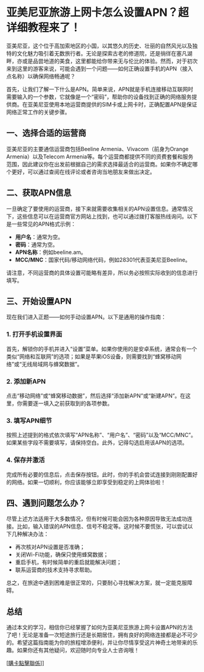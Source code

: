 # 亚美尼亚旅游上网卡怎么设置APN？超详细教程来了！

亚美尼亚，这个位于高加索地区的小国，以其悠久的历史、壮丽的自然风光以及独特的文化魅力吸引着无数旅行者。无论是探索古老的修道院，还是徜徉在塞凡湖畔，亦或是品尝地道的美食，这里都能给你带来无与伦比的体验。然而，对于初次来到这里的游客来说，可能会遇到一个问题——如何正确设置手机的APN（接入点名称）以确保网络畅通呢？

首先，让我们了解一下什么是APN。简单来说，APN就是手机连接移动互联网时需要输入的一个参数，它就像是一个“密码”，帮助你的设备找到正确的网络服务提供商。在亚美尼亚使用本地运营商提供的SIM卡或上网卡时，正确配置APN是保证网络正常工作的关键步骤。

## 一、选择合适的运营商

亚美尼亚的主要通信运营商包括Beeline Armenia、Vivacom（前身为Orange Armenia）以及Telecom Armenia等。每个运营商都提供不同的资费套餐和服务范围，因此建议你在出发前根据自己的需求选择最适合的运营商。如果你不确定哪个更好，可以通过查阅在线评论或者咨询当地朋友来做出决定。

## 二、获取APN信息

一旦确定了要使用的运营商，接下来就需要收集相关的APN设置信息。通常情况下，这些信息可以在运营商官方网站上找到，也可以通过拨打客服热线询问。以下是一些常见的APN格式示例：

- **用户名**：通常为空。
- **密码**：通常为空。
- **APN名称**：例如beeline.am。
- **MCC/MNC**：国家代码/移动网络代码，例如28301代表亚美尼亚Beeline。

请注意，不同运营商的具体设置可能略有差异，所以务必按照实际收到的信息进行填写。

## 三、开始设置APN

现在我们进入正题——如何手动设置APN。以下是通用的操作指南：

### 1. 打开手机设置界面
首先，解锁你的手机并进入“设置”菜单。如果你使用的是安卓系统，通常会有一个类似“网络和互联网”的选项；如果是苹果iOS设备，则需要找到“蜂窝移动网络”或“无线局域网与蜂窝数据”。

### 2. 添加新APN
点击“移动网络”或“蜂窝移动数据”，然后选择“添加新APN”或“新建APN”。在这里，你需要逐一填入之前获取到的各项参数。

### 3. 填写APN细节
按照上述提到的格式依次填写“APN名称”、“用户名”、“密码”以及“MCC/MNC”。如果某些字段不需要填写，请保持空白。此外，记得勾选启用该APN的选项。

### 4. 保存并激活
完成所有必要的信息后，点击保存按钮。此时，你的手机会尝试连接到刚刚配置好的网络。如果一切顺利，你应该能够立即享受到稳定的上网体验啦！

## 四、遇到问题怎么办？

尽管上述方法适用于大多数情况，但有时候可能会因为各种原因导致无法成功连接。比如，输入错误的APN信息、信号不稳定等。这时候不要慌张，可以尝试以下几种解决办法：

- 再次核对APN设置是否准确；
- 关闭Wi-Fi功能，确保只使用蜂窝数据；
- 重启手机，有时候简单的重启就能解决问题；
- 联系运营商的技术支持寻求帮助。

总之，在旅途中遇到困难是很正常的，只要耐心寻找解决方案，就一定能克服障碍。

## 总结

通过本文的学习，相信你已经掌握了如何为亚美尼亚旅游上网卡设置APN的方法了吧！无论是准备一次短途旅行还是长期居住，拥有良好的网络连接都是必不可少的。希望这篇指南能为你的旅程增添便利，并让你尽情享受这片神奇土地带来的乐趣。如果你还有其他疑问，欢迎随时向专业人士咨询哦！

[[購卡點擊聯係](https://t.me/s/esim1088)]]
